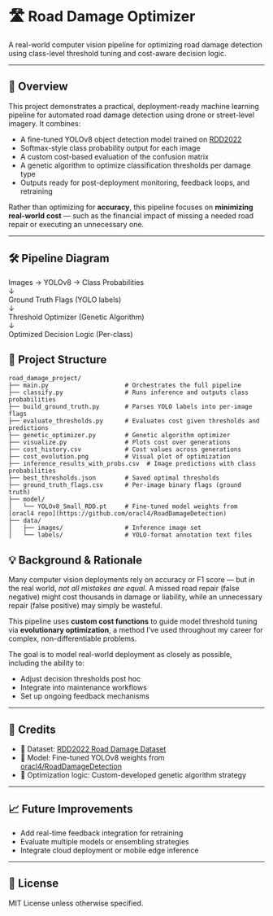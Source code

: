 # 🛣️ Road Damage Optimizer

A real-world computer vision pipeline for optimizing road damage detection using class-level threshold tuning and cost-aware decision logic.

---

## 🚀 Overview

This project demonstrates a practical, deployment-ready machine learning pipeline for automated road damage detection using drone or street-level imagery. It combines:

- A fine-tuned YOLOv8 object detection model trained on [RDD2022](https://www.kaggle.com/datasets/aliabdelmenam/rdd-2022?resource=download)
- Softmax-style class probability output for each image
- A custom cost-based evaluation of the confusion matrix
- A genetic algorithm to optimize classification thresholds per damage type
- Outputs ready for post-deployment monitoring, feedback loops, and retraining

Rather than optimizing for **accuracy**, this pipeline focuses on **minimizing real-world cost** — such as the financial impact of missing a needed road repair or executing an unnecessary one.

---

## 🛠️ Pipeline Diagram


Images → YOLOv8 → Class Probabilities  
             ↓  
      Ground Truth Flags (YOLO labels)  
             ↓  
Threshold Optimizer (Genetic Algorithm)  
             ↓  
Optimized Decision Logic (Per-class)


## 📁 Project Structure

```
road_damage_project/
├── main.py                     # Orchestrates the full pipeline
├── classify.py                 # Runs inference and outputs class probabilities
├── build_ground_truth.py       # Parses YOLO labels into per-image flags
├── evaluate_thresholds.py      # Evaluates cost given thresholds and predictions
├── genetic_optimizer.py        # Genetic algorithm optimizer
├── visualize.py                # Plots cost over generations
├── cost_history.csv            # Cost values across generations
├── cost_evolution.png          # Visual plot of optimization
├── inference_results_with_probs.csv  # Image predictions with class probabilities
├── best_thresholds.json        # Saved optimal thresholds
├── ground_truth_flags.csv      # Per-image binary flags (ground truth)
├── model/
│   └── YOLOv8_Small_RDD.pt     # Fine-tuned model weights from [oracl4 repo](https://github.com/oracl4/RoadDamageDetection)
├── data/
│   ├── images/                 # Inference image set
│   └── labels/                 # YOLO-format annotation text files
```

## 💡 Background & Rationale

Many computer vision deployments rely on accuracy or F1 score — but in the real world, *not all mistakes are equal*. A missed road repair (false negative) might cost thousands in damage or liability, while an unnecessary repair (false positive) may simply be wasteful.

This pipeline uses **custom cost functions** to guide model threshold tuning via **evolutionary optimization**, a method I've used throughout my career for complex, non-differentiable problems. 

The goal is to model real-world deployment as closely as possible, including the ability to:

- Adjust decision thresholds post hoc
- Integrate into maintenance workflows
- Set up ongoing feedback mechanisms

---

## 🧠 Credits

- 🔗 Dataset: [RDD2022 Road Damage Dataset](https://www.kaggle.com/datasets/aliabdelmenam/rdd-2022?resource=download)
- 🧠 Model: Fine-tuned YOLOv8 weights from [oracl4/RoadDamageDetection](https://github.com/oracl4/RoadDamageDetection)
- 🧪 Optimization logic: Custom-developed genetic algorithm strategy

---

## 📈 Future Improvements

- Add real-time feedback integration for retraining
- Evaluate multiple models or ensembling strategies
- Integrate cloud deployment or mobile edge inference

---

## 🔁 License

MIT License unless otherwise specified.
